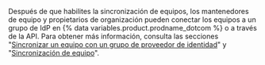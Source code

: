 Después de que habilites la sincronización de equipos, los mantenedores de equipo y propietarios de organización pueden conectar los equipos a un grupo de IdP en {% data variables.product.prodname_dotcom %} o a través de la API. Para obtener más información, consulta las secciones "[Sincronizar un equipo con un grupo de proveedor de identidad](/github/setting-up-and-managing-organizations-and-teams/synchronizing-a-team-with-an-identity-provider-group)" y "[Sincronización de equipo](/v3/teams/team_sync/)".